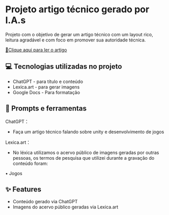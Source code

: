 # Projeto artigo técnico gerado por I.A.s

Projeto com o objetivo de gerar um artigo técnico com um layout rico, leitura agradável e com foco em promover sua autoridade técnica.

<a href="Unity e o Desenvolvimento de Jogos.pdf" title="View PDF now"> 📕Clique aqui para ler o artigo</a>

## 💻 Tecnologias utilizadas no projeto

- ChatGPT - para título e conteúdo
- Lexica.art - para gerar imagens
- Google Docs - Para formatação

## 📄 Prompts e ferramentas


ChatGPT：
- Faça um artigo técnico falando sobre unity e desenvolvimento de jogos

Lexica.art：
- No léxica utilizamos o acervo público de imagens geradas por outras pessoas, os termos de pesquisa que utilizei durante a gravação do conteúdo foram:

• Jogos


## ✨ Features

- Conteúdo gerado via ChatGPT
- Imagens do acervo público geradas via Lexica.art

